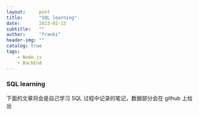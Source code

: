 ```yaml
---
layout:     post
title:      "SQL learning"
date:       2023-02-15
subtitle:   ""
author:     "franki"
header-img: ""
catalog: true
tags:
    - Node.js
    - BackEnd
---
```


### SQL learning

下面的文章将会是自己学习 SQL 过程中记录的笔记，数据部分会在 github 上给出

